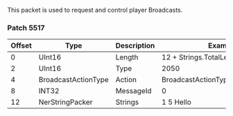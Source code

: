 This packet is used to request and control player Broadcasts.

### Patch 5517

| Offset | Type | Description | Example |
| -------- | -------- | -------- | -------- |
| 0 | UInt16 | Length | 12 + Strings.TotalLength |
| 2 | UInt16 | Type | 2050 |
| 4 | BroadcastActionType | Action | BroadcastActionType.SendBroadcast |
| 8 | INT32 | MessageId | 0 |
| 12 | NerStringPacker | Strings  | 1 5 Hello |
